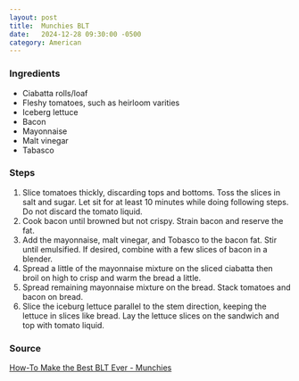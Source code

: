 ```yaml
---
layout: post
title:  Munchies BLT
date:   2024-12-28 09:30:00 -0500
category: American
---
```


### Ingredients

- Ciabatta rolls/loaf
- Fleshy tomatoes, such as heirloom varities
- Iceberg lettuce
- Bacon
- Mayonnaise
- Malt vinegar
- Tabasco

### Steps

1. Slice tomatoes thickly, discarding tops and bottoms. Toss the slices in salt and sugar. Let sit for at least 10 minutes while doing following steps. Do not discard the tomato liquid.
1. Cook bacon until browned but not crispy. Strain bacon and reserve the fat.
1. Add the mayonnaise, malt vinegar, and Tobasco to the bacon fat. Stir until emulsified. If desired, combine with a few slices of bacon in a blender.
1. Spread a little of the mayonnaise mixture on the sliced ciabatta then broil on high to crisp and warm the bread a little.
1. Spread remaining mayonnaise mixture on the bread. Stack tomatoes and bacon on bread.
1. Slice the iceburg lettuce parallel to the stem direction, keeping the lettuce in slices like bread. Lay the lettuce slices on the sandwich and top with tomato liquid.

### Source

[How-To Make the Best BLT Ever - Munchies](https://www.youtube.com/watch?v=7H-CY_BM5SM)